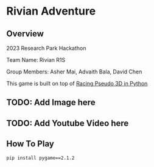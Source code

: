 # Rivian Adventure

## Overview
2023 Research Park Hackathon 

Team Name: Rivian R1S

Group Members: Asher Mai, Advaith Bala, David Chen

This game is built on top of [Racing Pseudo 3D in Python](https://github.com/brccabral/RacingPseudo3DPython)

## TODO: Add Image here

## TODO: Add Youtube Video here

## How To Play
```
pip install pygame==2.1.2    
```